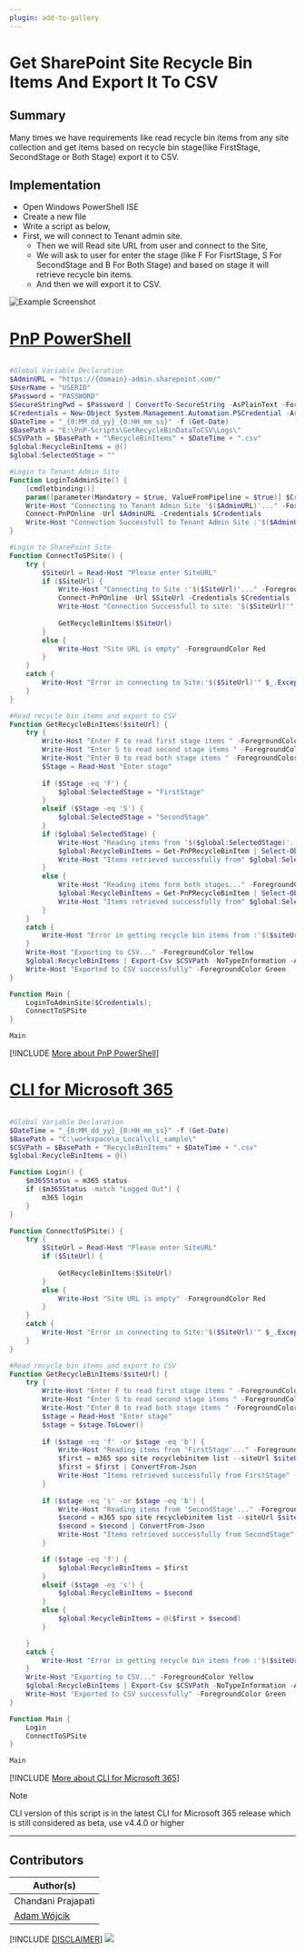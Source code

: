 ```yaml
---
plugin: add-to-gallery
---
```


# Get SharePoint Site Recycle Bin Items And Export It To CSV

## Summary

Many times we have requirements like read recycle bin items from any site collection and get items based on recycle bin stage(like FirstStage, SecondStage or Both Stage) export it to CSV.

## Implementation

- Open Windows PowerShell ISE
- Create a new file
- Write a script as below,
- First, we will connect to Tenant admin site.
    - Then we will Read site URL from user and connect to the Site,
    - We will ask to user for enter the stage (like F For FisrtStage, S For SecondStage and B For Both Stage) and based on stage it will retrieve recycle bin items.
    - And then we will export it to CSV.
 
![Example Screenshot](assets/preview.png)

# [PnP PowerShell](#tab/pnpps)
```powershell

#Global Variable Declaration
$AdminURL = "https://{domain}-admin.sharepoint.com/"
$UserName = "USERID"
$Password = "PASSWORD"
$SecureStringPwd = $Password | ConvertTo-SecureString -AsPlainText -Force 
$Credentials = New-Object System.Management.Automation.PSCredential -ArgumentList $UserName, $SecureStringPwd
$DateTime = "_{0:MM_dd_yy}_{0:HH_mm_ss}" -f (Get-Date)
$BasePath = "E:\PnP-Scripts\GetRecycleBinDataToCSV\Logs\"
$CSVPath = $BasePath + "\RecycleBinItems" + $DateTime + ".csv"
$global:RecycleBinItems = @()
$global:SelectedStage = ""

#Login to Tenant Admin Site
Function LoginToAdminSite() {
    [cmdletbinding()]
    param([parameter(Mandatory = $true, ValueFromPipeline = $true)] $Credentials)
    Write-Host "Connecting to Tenant Admin Site '$($AdminURL)'..." -ForegroundColor Yellow
    Connect-PnPOnline -Url $AdminURL -Credentials $Credentials
    Write-Host "Connection Successfull to Tenant Admin Site :'$($AdminURL)'" -ForegroundColor Green
}

#Login to SharePoint Site
Function ConnectToSPSite() {
    try {
        $SiteUrl = Read-Host "Please enter SiteURL"
        if ($SiteUrl) {
            Write-Host "Connecting to Site :'$($SiteUrl)'..." -ForegroundColor Yellow  
            Connect-PnPOnline -Url $SiteUrl -Credentials $Credentials
            Write-Host "Connection Successfull to site: '$($SiteUrl)'" -ForegroundColor Green  
            
            GetRecycleBinItems($SiteUrl)
        }
        else {
            Write-Host "Site URL is empty" -ForegroundColor Red
        }
    }
    catch {
        Write-Host "Error in connecting to Site:'$($SiteUrl)'" $_.Exception.Message -ForegroundColor Red               
    } 
}

#Read recycle bin items and export to CSV
Function GetRecycleBinItems($siteUrl) {
    try {
        Write-Host "Enter F to read first stage items " -ForegroundColor Magenta
        Write-Host "Enter S to read second stage items " -ForegroundColor Magenta
        Write-Host "Enter B to read both stage items " -ForegroundColor Magenta
        $Stage = Read-Host "Enter stage"
        
        if ($Stage -eq 'F') {
            $global:SelectedStage = "FirstStage"
        }
        elseif ($Stage -eq 'S') {
            $global:SelectedStage = "SecondStage"   
        }
        if ($global:SelectedStage) { 
            Write-Host "Reading items from '$($global:SelectedStage)'..." -ForegroundColor Yellow
            $global:RecycleBinItems = Get-PnPRecycleBinItem | Select-Object Title, AuthorEmail, AuthorName, DeletedByEmail, DeletedByName, DeletedDate, ID, ItemState, ItemType, LeafName, Size | Where-Object { $_.ItemState -eq $global:SelectedStage }
            Write-Host "Items retrieved successfully from" $global:SelectedStage -ForegroundColor Green
        }
        else {
            Write-Host "Reading items form both stages..." -ForegroundColor Yellow
            $global:RecycleBinItems = Get-PnPRecycleBinItem | Select-Object Title, AuthorEmail, AuthorName, DeletedByEmail, DeletedByName, DeletedDate, ID, ItemState, ItemType, LeafName, Size
            Write-Host "Items retrieved successfully from" $global:SelectedStage -ForegroundColor Green
        }                     
    }
    catch {
        Write-Host "Error in getting recycle bin items from :'$($siteUrl)'" $_.Exception.Message -ForegroundColor Red                 
    }
    Write-Host "Exporting to CSV..." -ForegroundColor Yellow
    $global:RecycleBinItems | Export-Csv $CSVPath -NoTypeInformation -Append
    Write-Host "Exported to CSV successfully" -ForegroundColor Green
}

Function Main {
    LoginToAdminSite($Credentials);
    ConnectToSPSite
}

Main

```
[!INCLUDE [More about PnP PowerShell](../../docfx/includes/MORE-PNPPS.md)]


# [CLI for Microsoft 365](#tab/cli-m365-ps)
```powershell

#Global Variable Declaration
$DateTime = "_{0:MM_dd_yy}_{0:HH_mm_ss}" -f (Get-Date)
$BasePath = "C:\workspace\a_Local\cli_sample\"
$CSVPath = $BasePath + "RecycleBinItems" + $DateTime + ".csv"
$global:RecycleBinItems = @()

Function Login() {
    $m365Status = m365 status
    if ($m365Status -match "Logged Out") {
        m365 login
    }
}

Function ConnectToSPSite() {
    try {
        $SiteUrl = Read-Host "Please enter SiteURL"
        if ($SiteUrl) {
            
            GetRecycleBinItems($SiteUrl)
        }
        else {
            Write-Host "Site URL is empty" -ForegroundColor Red
        }
    }
    catch {
        Write-Host "Error in connecting to Site:'$($SiteUrl)'" $_.Exception.Message -ForegroundColor Red               
    } 
}

#Read recycle bin items and export to CSV
Function GetRecycleBinItems($siteUrl) {
    try {
        Write-Host "Enter F to read first stage items " -ForegroundColor Magenta
        Write-Host "Enter S to read second stage items " -ForegroundColor Magenta
        Write-Host "Enter B to read both stage items " -ForegroundColor Magenta
        $stage = Read-Host "Enter stage"
        $stage = $stage.ToLower()
        
        if ($stage -eq 'f' -or $stage -eq 'b') {
            Write-Host "Reading items from 'FirstStage'..." -ForegroundColor Yellow
            $first = m365 spo site recyclebinitem list --siteUrl $siteUrl
            $first = $first | ConvertFrom-Json
            Write-Host "Items retrieved successfully from FirstStage" -ForegroundColor Green
        }
        
        if ($stage -eq 's' -or $stage -eq 'b') {
            Write-Host "Reading items from 'SecondStage'..." -ForegroundColor Yellow
            $second = m365 spo site recyclebinitem list --siteUrl $siteUrl --secondary
            $second = $second | ConvertFrom-Json
            Write-Host "Items retrieved successfully from SecondStage" -ForegroundColor Green
        }

        if ($stage -eq 'f') {
            $global:RecycleBinItems = $first
        }
        elseif ($stage -eq 's') {
            $global:RecycleBinItems = $second
        }
        else {
            $global:RecycleBinItems = @($first + $second)
        }

    }
    catch {
        Write-Host "Error in getting recycle bin items from :'$($siteUrl)'" $_.Exception.Message -ForegroundColor Red                 
    }
    Write-Host "Exporting to CSV..." -ForegroundColor Yellow
    $global:RecycleBinItems | Export-Csv $CSVPath -NoTypeInformation -Append
    Write-Host "Exported to CSV successfully" -ForegroundColor Green
}

Function Main {
    Login
    ConnectToSPSite
}

Main

```
[!INCLUDE [More about CLI for Microsoft 365](../../docfx/includes/MORE-CLIM365.md)]

> [!note]
> CLI version of this script is in the latest CLI for Microsoft 365 release which is still considered as beta, use v4.4.0 or higher


***

## Contributors

| Author(s) |
|-----------|
| Chandani Prajapati |
| [Adam Wójcik](https://github.com/Adam-it)|

[!INCLUDE [DISCLAIMER](../../docfx/includes/DISCLAIMER.md)]
<img src="https://m365-visitor-stats.azurewebsites.net/script-samples/scripts/spo-recyclebin-items-to-csv" aria-hidden="true" />
